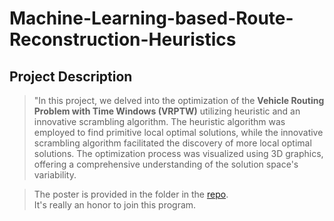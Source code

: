 # Machine-Learning-based-Route-Reconstruction-Heuristics
## Project Description
> "In this project, we delved into the optimization of the **Vehicle Routing Problem with Time Windows (VRPTW)** utilizing heuristic and an innovative scrambling algorithm. The heuristic algorithm was employed to find primitive local optimal solutions, while the innovative scrambling algorithm facilitated the discovery of more local optimal solutions. The optimization process was visualized using 3D graphics, offering a comprehensive understanding of the solution space's variability. <br>


> The poster is provided in the folder in the [repo](https://github.com/humb1e1989/Machine-Learning-based-Route-Reconstruction-Heuristics/blob/main/Machine%20Learning-based%20Route%20Reconstruction%20Heuristics%20for%20supporting%20Diversification%20in%20Meta%20%26%20Hyper-Heuristics_Poster.pdf).<br>
> It's really an honor to join this program.
